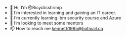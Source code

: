 - 👋 Hi, I’m @Bicyclicshrimp
- 👀 I’m interested in learning and gaining an IT career.
- 🌱 I’m currently learning ibm security course and Azure
- 💞️ I’m looking to meet some mentors
- 📫 How to reach me kenneth1985@hotmail.ca

<!---
Bicyclicshrimp/Bicyclicshrimp is a ✨ special ✨ repository because its `README.md` (this file) appears on your GitHub profile.
You can click the Preview link to take a look at your changes.
--->
